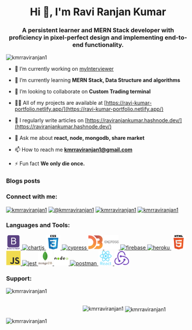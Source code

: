 <h1 align="center">Hi 👋, I'm Ravi Ranjan Kumar</h1>
<h3 align="center">A persistent learner and MERN Stack developer with proficiency in pixel-perfect design and implementing end-to-end functionality.</h3>

<p align="left"> <img src="https://komarev.com/ghpvc/?username=kmrraviranjan1&label=Profile%20views&color=0e75b6&style=flat" alt="kmrraviranjan1" /> </p>

- 🔭 I’m currently working on [myInterviewer](https://github.com/kmrraviranjan1/myInterviewer)

- 🌱 I’m currently learning **MERN Stack, Data Structure and algorithms**

- 👯 I’m looking to collaborate on **Custom Trading terminal**

- 👨‍💻 All of my projects are available at [https://ravi-kumar-portfolio.netlify.app/](https://ravi-kumar-portfolio.netlify.app/)

- 📝 I regularly write articles on [https://raviranjankumar.hashnode.dev/](https://raviranjankumar.hashnode.dev/)

- 💬 Ask me about **react, node, mongodb, share market**

- 📫 How to reach me **kmrraviranjan1@gmail.com**

- ⚡ Fun fact **We only die once.**

### Blogs posts
<!-- BLOG-POST-LIST:START -->
<!-- BLOG-POST-LIST:END -->

<h3 align="left">Connect with me:</h3>
<p align="left">
<a href="https://linkedin.com/in/kmrraviranjan1" target="blank"><img align="center" src="https://raw.githubusercontent.com/rahuldkjain/github-profile-readme-generator/master/src/images/icons/Social/linked-in-alt.svg" alt="kmrraviranjan1" height="30" width="40" /></a>
<a href="https://medium.com/@kmrraviranjan1" target="blank"><img align="center" src="https://raw.githubusercontent.com/rahuldkjain/github-profile-readme-generator/master/src/images/icons/Social/medium.svg" alt="@kmrraviranjan1" height="30" width="40" /></a>
<a href="https://www.hackerrank.com/kmrraviranjan1" target="blank"><img align="center" src="https://raw.githubusercontent.com/rahuldkjain/github-profile-readme-generator/master/src/images/icons/Social/hackerrank.svg" alt="kmrraviranjan1" height="30" width="40" /></a>
<a href="https://www.leetcode.com/kmrraviranjan1" target="blank"><img align="center" src="https://raw.githubusercontent.com/rahuldkjain/github-profile-readme-generator/master/src/images/icons/Social/leet-code.svg" alt="kmrraviranjan1" height="30" width="40" /></a>
</p>

<h3 align="left">Languages and Tools:</h3>
<p align="left"> <a href="https://getbootstrap.com" target="_blank"> <img src="https://raw.githubusercontent.com/devicons/devicon/master/icons/bootstrap/bootstrap-plain-wordmark.svg" alt="bootstrap" width="40" height="40"/> </a> <a href="https://www.chartjs.org" target="_blank"> <img src="https://www.chartjs.org/media/logo-title.svg" alt="chartjs" width="40" height="40"/> </a> <a href="https://www.w3schools.com/css/" target="_blank"> <img src="https://raw.githubusercontent.com/devicons/devicon/master/icons/css3/css3-original-wordmark.svg" alt="css3" width="40" height="40"/> </a> <a href="https://www.cypress.io" target="_blank"> <img src="https://raw.githubusercontent.com/simple-icons/simple-icons/6e46ec1fc23b60c8fd0d2f2ff46db82e16dbd75f/icons/cypress.svg" alt="cypress" width="40" height="40"/> </a> <a href="https://d3js.org/" target="_blank"> <img src="https://raw.githubusercontent.com/devicons/devicon/master/icons/d3js/d3js-original.svg" alt="d3js" width="40" height="40"/> </a> <a href="https://expressjs.com" target="_blank"> <img src="https://raw.githubusercontent.com/devicons/devicon/master/icons/express/express-original-wordmark.svg" alt="express" width="40" height="40"/> </a> <a href="https://firebase.google.com/" target="_blank"> <img src="https://www.vectorlogo.zone/logos/firebase/firebase-icon.svg" alt="firebase" width="40" height="40"/> </a> <a href="https://heroku.com" target="_blank"> <img src="https://www.vectorlogo.zone/logos/heroku/heroku-icon.svg" alt="heroku" width="40" height="40"/> </a> <a href="https://www.w3.org/html/" target="_blank"> <img src="https://raw.githubusercontent.com/devicons/devicon/master/icons/html5/html5-original-wordmark.svg" alt="html5" width="40" height="40"/> </a> <a href="https://developer.mozilla.org/en-US/docs/Web/JavaScript" target="_blank"> <img src="https://raw.githubusercontent.com/devicons/devicon/master/icons/javascript/javascript-original.svg" alt="javascript" width="40" height="40"/> </a> <a href="https://jestjs.io" target="_blank"> <img src="https://www.vectorlogo.zone/logos/jestjsio/jestjsio-icon.svg" alt="jest" width="40" height="40"/> </a> <a href="https://www.mongodb.com/" target="_blank"> <img src="https://raw.githubusercontent.com/devicons/devicon/master/icons/mongodb/mongodb-original-wordmark.svg" alt="mongodb" width="40" height="40"/> </a> <a href="https://nodejs.org" target="_blank"> <img src="https://raw.githubusercontent.com/devicons/devicon/master/icons/nodejs/nodejs-original-wordmark.svg" alt="nodejs" width="40" height="40"/> </a> <a href="https://postman.com" target="_blank"> <img src="https://www.vectorlogo.zone/logos/getpostman/getpostman-icon.svg" alt="postman" width="40" height="40"/> </a> <a href="https://reactjs.org/" target="_blank"> <img src="https://raw.githubusercontent.com/devicons/devicon/master/icons/react/react-original-wordmark.svg" alt="react" width="40" height="40"/> </a> <a href="https://redux.js.org" target="_blank"> <img src="https://raw.githubusercontent.com/devicons/devicon/master/icons/redux/redux-original.svg" alt="redux" width="40" height="40"/> </a> </p>

<h3 align="left">Support:</h3>
<p><a href="https://www.buymeacoffee.com/kmrraviranjan1"> <img align="left" src="https://cdn.buymeacoffee.com/buttons/v2/default-yellow.png" height="50" width="210" alt="kmrraviranjan1" /></a></p><br><br>

<p><img align="left" src="https://github-readme-stats.vercel.app/api/top-langs?username=kmrraviranjan1&show_icons=true&locale=en&layout=compact" alt="kmrraviranjan1" /></p>

<p>&nbsp;<img align="center" src="https://github-readme-stats.vercel.app/api?username=kmrraviranjan1&show_icons=true&locale=en" alt="kmrraviranjan1" /></p>

<p><img align="center" src="https://github-readme-streak-stats.herokuapp.com/?user=kmrraviranjan1&" alt="kmrraviranjan1" /></p>
